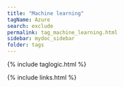 ```yaml
---
title: "Machine learning"
tagName: Azure
search: exclude
permalink: tag_machine_learning.html
sidebar: mydoc_sidebar
folder: tags
---
```

{% include taglogic.html %}

{% include links.html %}
